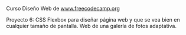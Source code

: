 Curso Diseño Web de www.freecodecamp.org

Proyecto 6: CSS Flexbox para diseñar página web y que se vea bien en cualquier tamaño de pantalla.
Web de una galería de fotos adaptativa.
